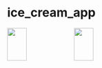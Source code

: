 # ice_cream_app
 
 <img width=30% height=14% src="https://github.com/jbjason/ice_cream_app/assets/62088928/390bb0e9-0da9-4987-8dfb-ae5f6b94aca1">  <img width=30% height=14% src="https://github.com/jbjason/ice_cream_app/assets/62088928/fea0fe16-0938-4fd6-82be-ee005befbf39">
